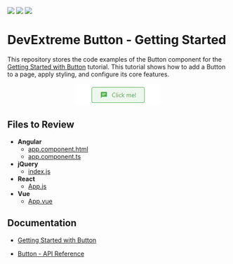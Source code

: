<!-- default badges list -->
![](https://img.shields.io/endpoint?url=https://codecentral.devexpress.com/api/v1/VersionRange/317263146/20.2.3%2B)
[![](https://img.shields.io/badge/Open_in_DevExpress_Support_Center-FF7200?style=flat-square&logo=DevExpress&logoColor=white)](https://supportcenter.devexpress.com/ticket/details/T953700)
[![](https://img.shields.io/badge/📖_How_to_use_DevExpress_Examples-e9f6fc?style=flat-square)](https://docs.devexpress.com/GeneralInformation/403183)
<!-- default badges end -->
# DevExtreme Button - Getting Started 

This repository stores the code examples of the Button component for the [Getting Started with Button](https://js.devexpress.com/Documentation/Guide/UI_Components/Button/Getting_Started_with_Button/) tutorial. This tutorial shows how to add a Button to a page, apply styling, and configure its core features.

<div align="center"><img src="./button.png" /></div>

## Files to Review

- **Angular**
    - [app.component.html](Angular/src/app/app.component.html)
    - [app.component.ts](Angular/src/app/app.component.ts)
- **jQuery**
    - [index.js](jQuery/index.js)
- **React**
    - [App.js](React/src/App.js)
- **Vue**
    - [App.vue](vue/src/App.vue)

## Documentation

- [Getting Started with Button](https://js.devexpress.com/Documentation/Guide/UI_Components/Button/Getting_Started_with_Button/)

- [Button - API Reference](https://js.devexpress.com/Documentation/ApiReference/UI_Components/dxButton/)
 
